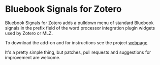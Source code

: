 Bluebook Signals for Zotero
============

Bluebook Signals for Zotero adds a pulldown menu of standard Bluebook signals in the prefix field of the word processor integration plugin widgets used by Zotero or MLZ.

To download the add-on and for instructions see the project [webpage](http://fbennett.github.io/bluebook-signals-for-zotero/)

It's a pretty simple thing, but patches, pull requests and suggestions for improvement are welcome.
